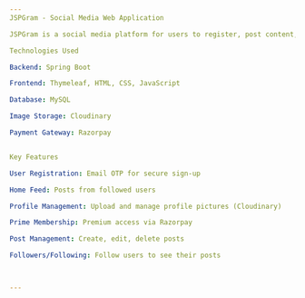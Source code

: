 ```yaml
---
JSPGram - Social Media Web Application

JSPGram is a social media platform for users to register, post content, follow others, and manage profiles, with premium membership via Razorpay.

Technologies Used

Backend: Spring Boot

Frontend: Thymeleaf, HTML, CSS, JavaScript

Database: MySQL

Image Storage: Cloudinary

Payment Gateway: Razorpay


Key Features

User Registration: Email OTP for secure sign-up

Home Feed: Posts from followed users

Profile Management: Upload and manage profile pictures (Cloudinary)

Prime Membership: Premium access via Razorpay

Post Management: Create, edit, delete posts

Followers/Following: Follow users to see their posts



---
```

